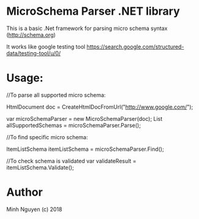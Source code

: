 # MicroSchema Parser .NET library

This is a basic .Net framework for parsing micro schema syntax (http://schema.org) 

It works like google testing tool https://search.google.com/structured-data/testing-tool/u/0/ 

# Usage:

//To parse all supported micro schema:

HtmlDocument doc = CreateHtmlDocFromUrl("http://www.google.com/");

var microSchemaParser = new MicroSchemaParser(doc);
List<ISchema> allSupportedSchemas = microSchemaParser.Parse();

//To find specific micro schema:

ItemListSchema itemListSchema = microSchemaParser.Find<ItemListSchema>();
  
//To check schema is validated
var validateResult = itemListSchema.Validate();


# Author
 Minh Nguyen (c) 2018
 
